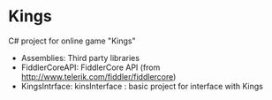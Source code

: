 # Kings
C# project for online game "Kings"

- Assemblies:         Third party libraries
- FiddlerCoreAPI:     FiddlerCore API (from http://www.telerik.com/fiddler/fiddlercore)
- KingsIntrface:      kinsInterface : basic project for interface with Kings
